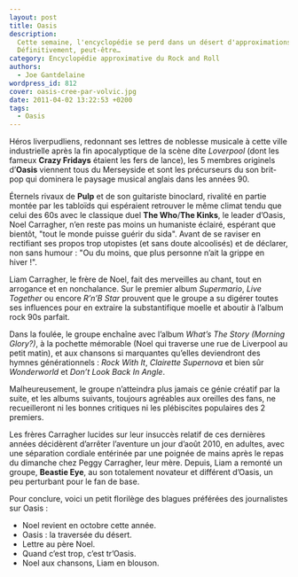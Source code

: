 ```yaml
---
layout: post
title: Oasis
description:
  Cette semaine, l'encyclopédie se perd dans un désert d'approximations.
  Définitivement, peut-être…
category: Encyclopédie approximative du Rock and Roll
authors:
  - Joe Gantdelaine
wordpress_id: 812
cover: oasis-cree-par-volvic.jpg
date: 2011-04-02 13:22:53 +0200
tags:
  - Oasis
---
```


Héros liverpudliens, redonnant ses lettres de noblesse musicale à cette ville
industrielle après la fin apocalyptique de la scène dite _Loverpool_ (dont les
fameux **Crazy Fridays** étaient les fers de lance), les 5 membres originels
d’**Oasis** viennent tous du Merseyside et sont les précurseurs du son brit-pop
qui dominera le paysage musical anglais dans les années 90.

Éternels rivaux de **Pulp** et de son guitariste binoclard, rivalité en partie
montée par les tabloïds qui espéraient retrouver le même climat tendu que celui
des 60s avec le classique duel **The Who**/**The Kinks**, le leader d’Oasis,
Noel Carragher, n’en reste pas moins un humaniste éclairé, espérant que bientôt,
"tout le monde puisse guérir du sida". Avant de se raviser en rectifiant ses
propos trop utopistes (et sans doute alcoolisés) et de déclarer, non sans
humour : "Ou du moins, que plus personne n’ait la grippe en hiver !".

Liam Carragher, le frère de Noel, fait des merveilles au chant, tout en
arrogance et en nonchalance. Sur le premier album _Supermario_, _Live Together_
ou encore _R’n’B Star_ prouvent que le groupe a su digérer toutes ses influences
pour en extraire la substantifique moelle et aboutir à l’album rock 90s parfait.

Dans la foulée, le groupe enchaîne avec l’album _What’s The Story (Morning
Glory?)_, à la pochette mémorable (Noel qui traverse une rue de Liverpool au
petit matin), et aux chansons si marquantes qu’elles deviendront des hymnes
générationnels : _Rock With It_, _Clairette Supernova_ et bien sûr _Wonderworld_
et _Don’t Look Back In Angle_.

Malheureusement, le groupe n’atteindra plus jamais ce génie créatif par la
suite, et les albums suivants, toujours agréables aux oreilles des fans, ne
recueilleront ni les bonnes critiques ni les plébiscites populaires des 2
premiers.

Les frères Carragher lucides sur leur insuccès relatif de ces dernières années
décidèrent d’arrêter l’aventure un jour d’août 2010, en adultes, avec une
séparation cordiale entérinée par une poignée de mains après le repas du
dimanche chez Peggy Carragher, leur mère. Depuis, Liam a remonté un groupe,
**Beastie Eye**, au son totalement novateur et différent d’Oasis, un peu
perturbant pour le fan de base.

Pour conclure, voici un petit florilège des blagues préférées des journalistes
sur Oasis :

- Noel revient en octobre cette année.
- Oasis : la traversée du désert.
- Lettre au père Noel.
- Quand c’est trop, c’est tr’Oasis.
- Noel aux chansons, Liam en blouson.
